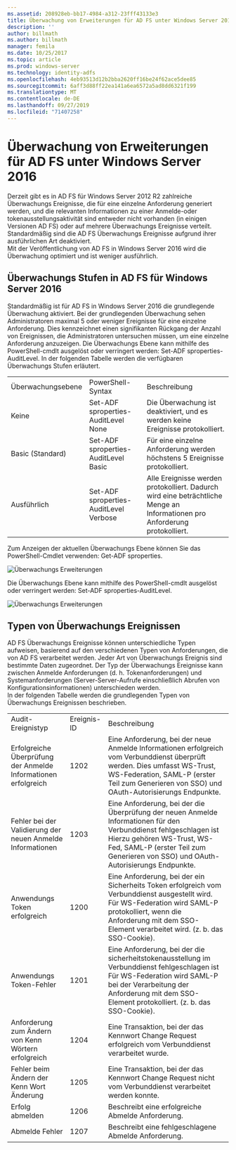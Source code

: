```yaml
---
ms.assetid: 208928eb-bb17-4984-a312-23fff43133e3
title: Überwachung von Erweiterungen für AD FS unter Windows Server 2016
description: ''
author: billmath
ms.author: billmath
manager: femila
ms.date: 10/25/2017
ms.topic: article
ms.prod: windows-server
ms.technology: identity-adfs
ms.openlocfilehash: 4eb93513d12b2bba2620ff16be24f62ace5dee85
ms.sourcegitcommit: 6aff3d88ff22ea141a6ea6572a5ad8dd6321f199
ms.translationtype: MT
ms.contentlocale: de-DE
ms.lasthandoff: 09/27/2019
ms.locfileid: "71407258"
---
```

# <a name="auditing-enhancements-to-ad-fs-in-windows-server-2016"></a>Überwachung von Erweiterungen für AD FS unter Windows Server 2016


Derzeit gibt es in AD FS für Windows Server 2012 R2 zahlreiche Überwachungs Ereignisse, die für eine einzelne Anforderung generiert werden, und die relevanten Informationen zu einer Anmelde-oder tokenausstellungsaktivität sind entweder nicht vorhanden (in einigen Versionen AD FS) oder auf mehrere Überwachungs Ereignisse verteilt. Standardmäßig sind die AD FS Überwachungs Ereignisse aufgrund ihrer ausführlichen Art deaktiviert.  
    Mit der Veröffentlichung von AD FS in Windows Server 2016 wird die Überwachung optimiert und ist weniger ausführlich.  
  
## <a name="auditing-levels-in-ad-fs-for-windows-server-2016"></a>Überwachungs Stufen in AD FS für Windows Server 2016  
Standardmäßig ist für AD FS in Windows Server 2016 die grundlegende Überwachung aktiviert.  Bei der grundlegenden Überwachung sehen Administratoren maximal 5 oder weniger Ereignisse für eine einzelne Anforderung.  Dies kennzeichnet einen signifikanten Rückgang der Anzahl von Ereignissen, die Administratoren untersuchen müssen, um eine einzelne Anforderung anzuzeigen.   Die Überwachungs Ebene kann mithilfe des PowerShell-cmdlt ausgelöst oder verringert werden:  Set-ADF sproperties-AuditLevel.  In der folgenden Tabelle werden die verfügbaren Überwachungs Stufen erläutert.  
  
||||  
|-|-|-|  
|Überwachungsebene|PowerShell-Syntax|Beschreibung|  
|Keine|Set-ADF sproperties-AuditLevel None|Die Überwachung ist deaktiviert, und es werden keine Ereignisse protokolliert.|  
|Basic (Standard)|Set-ADF sproperties-AuditLevel Basic|Für eine einzelne Anforderung werden höchstens 5 Ereignisse protokolliert.|  
|Ausführlich|Set-ADF sproperties-AuditLevel Verbose|Alle Ereignisse werden protokolliert.  Dadurch wird eine beträchtliche Menge an Informationen pro Anforderung protokolliert.|  
  
Zum Anzeigen der aktuellen Überwachungs Ebene können Sie das PowerShell-Cmdlet verwenden:  Get-ADF sproperties.  
  
![Überwachungs Erweiterungen](media/Auditing-Enhancements-to-AD-FS-in-Windows-Server-2016/ADFS_Audit_1.PNG)  
  
Die Überwachungs Ebene kann mithilfe des PowerShell-cmdlt ausgelöst oder verringert werden:  Set-ADF sproperties-AuditLevel.  
  
![Überwachungs Erweiterungen](media/Auditing-Enhancements-to-AD-FS-in-Windows-Server-2016/ADFS_Audit_2.png)  
  
## <a name="types-of-audit-events"></a>Typen von Überwachungs Ereignissen  
AD FS Überwachungs Ereignisse können unterschiedliche Typen aufweisen, basierend auf den verschiedenen Typen von Anforderungen, die von AD FS verarbeitet werden. Jeder Art von Überwachungs Ereignis sind bestimmte Daten zugeordnet.  Der Typ der Überwachungs Ereignisse kann zwischen Anmelde Anforderungen (d. h. Tokenanforderungen) und Systemanforderungen (Server-Server-Aufrufe einschließlich Abrufen von Konfigurationsinformationen) unterschieden werden.    
  In der folgenden Tabelle werden die grundlegenden Typen von Überwachungs Ereignissen beschrieben.  
  
||||  
|-|-|-|  
|Audit-Ereignistyp|Ereignis-ID|Beschreibung|  
|Erfolgreiche Überprüfung der Anmelde Informationen erfolgreich|1202|Eine Anforderung, bei der neue Anmelde Informationen erfolgreich vom Verbunddienst überprüft werden. Dies umfasst WS-Trust, WS-Federation, SAML-P (erster Teil zum Generieren von SSO) und OAuth-Autorisierungs Endpunkte.|  
|Fehler bei der Validierung der neuen Anmelde Informationen|1203|Eine Anforderung, bei der die Überprüfung der neuen Anmelde Informationen für den Verbunddienst fehlgeschlagen ist Hierzu gehören WS-Trust, WS-Fed, SAML-P (erster Teil zum Generieren von SSO) und OAuth-Autorisierungs Endpunkte.|  
|Anwendungs Token erfolgreich|1200|Eine Anforderung, bei der ein Sicherheits Token erfolgreich vom Verbunddienst ausgestellt wird. Für WS-Federation wird SAML-P protokolliert, wenn die Anforderung mit dem SSO-Element verarbeitet wird. (z. b. das SSO-Cookie).|  
|Anwendungs Token-Fehler|1201|Eine Anforderung, bei der die sicherheitstokenausstellung im Verbunddienst fehlgeschlagen ist Für WS-Federation wird SAML-P bei der Verarbeitung der Anforderung mit dem SSO-Element protokolliert. (z. b. das SSO-Cookie).|  
|Anforderung zum Ändern von Kenn Wörtern erfolgreich|1204|Eine Transaktion, bei der das Kennwort Change Request erfolgreich vom Verbunddienst verarbeitet wurde.|  
|Fehler beim Ändern der Kenn Wort Änderung|1205|Eine Transaktion, bei der das Kennwort Change Request nicht vom Verbunddienst verarbeitet werden konnte.| 
|Erfolg abmelden|1206|Beschreibt eine erfolgreiche Abmelde Anforderung.|  
|Abmelde Fehler|1207|Beschreibt eine fehlgeschlagene Abmelde Anforderung.|  

  


